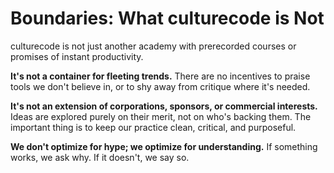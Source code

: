 # Boundaries: What culturecode is Not

culturecode is not just another academy with prerecorded courses or promises of
instant productivity.

**It's not a container for fleeting trends.** There are no incentives to praise
tools we don't believe in, or to shy away from critique where it's needed.

**It's not an extension of corporations, sponsors, or commercial interests.**
Ideas are explored purely on their merit, not on who's backing them. The
important thing is to keep our practice clean, critical, and purposeful.

**We don't optimize for hype; we optimize for understanding.** If something
works, we ask why. If it doesn't, we say so.
